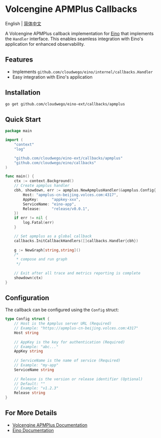 # Volcengine APMPlus Callbacks

English | [简体中文](README_zh.md)

A Volcengine APMPlus callback implementation for [Eino](https://github.com/cloudwego/eino) that implements the `Handler` interface. This enables seamless integration with Eino's application for enhanced observability.

## Features

- Implements `github.com/cloudwego/eino/internel/callbacks.Handler`
- Easy integration with Eino's application

## Installation

```bash
go get github.com/cloudwego/eino-ext/callbacks/apmplus
```

## Quick Start

```go
package main

import (
	"context"
	"log"

	"github.com/cloudwego/eino-ext/callbacks/apmplus"
	"github.com/cloudwego/eino/callbacks"
)

func main() {
	ctx := context.Background()
    // Create apmplus handler
	cbh, showdown, err := apmplus.NewApmplusHandler(&apmplus.Config{
		Host: "apmplus-cn-beijing.volces.com:4317",
		AppKey:      "appkey-xxx",
		ServiceName: "eino-app",
		Release:     "release/v0.0.1",
	})
	if err != nil {
		log.Fatal(err)
	}

	// Set apmplus as a global callback
	callbacks.InitCallbackHandlers([]callbacks.Handler{cbh})
	
	g := NewGraph[string,string]()
	/*
	 * compose and run graph
	 */
	
	// Exit after all trace and metrics reporting is complete
	showdown(ctx)
}
```

## Configuration

The callback can be configured using the `Config` struct:

```go
type Config struct {
    // Host is the Apmplus server URL (Required)
    // Example: "https://apmplus-cn-beijing.volces.com:4317"
    Host string
    
    // AppKey is the key for authentication (Required)
    // Example: "abc..."
    AppKey string
    
    // ServiceName is the name of service (Required)
    // Example: "my-app"
    ServiceName string
    
    // Release is the version or release identifier (Optional)
    // Default: ""
    // Example: "v1.2.3"
    Release string
}
```

## For More Details

- [Volcengine APMPlus Documentation](https://www.volcengine.com/docs/6431/69092)
- [Eino Documentation](https://github.com/cloudwego/eino)
